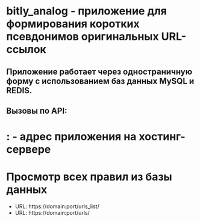 # bitly_analog - приложение для формирования коротких псевдонимов оригинальных URL-ссылок

## Приложение работает через одностраничную форму с использованием баз данных MySQL и REDIS.

## Вызовы по API: 
# <domain>:<port> - адрес приложения на хостинг-сервере

# Просмотр всех правил из базы данных 
* URL: https://domain:port/urls_list/
* URL: https://domain:port/urls/
